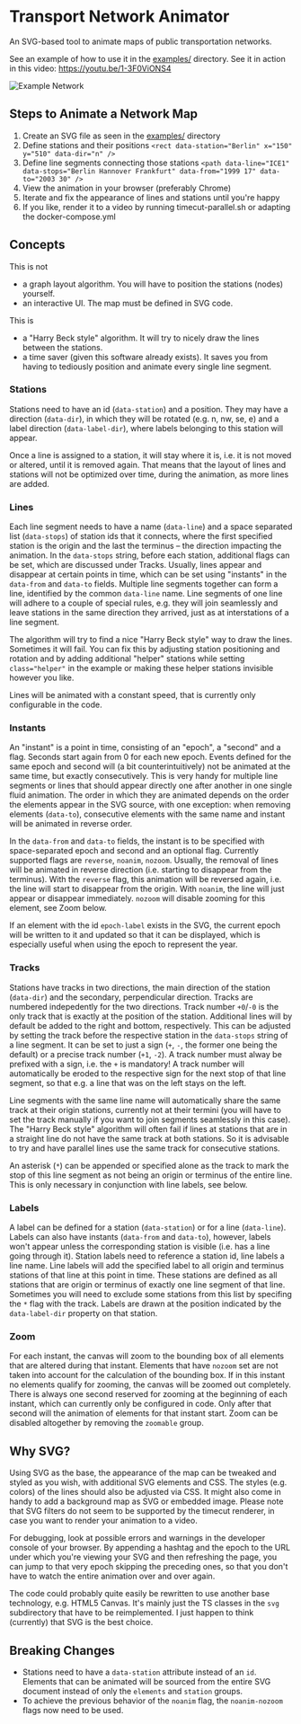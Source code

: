 # Transport Network Animator

An SVG-based tool to animate maps of public transportation networks.

See an example of how to use it in the [examples/](https://github.com/traines-source/transport-network-animator/blame/master/examples/ice-network.svg) directory. See it in action in this video: https://youtu.be/1-3F0ViONS4

![Example Network](examples/ice-network.png?raw=true)

## Steps to Animate a Network Map

1. Create an SVG file as seen in the [examples/](https://github.com/traines-source/transport-network-animator/blame/master/examples/ice-network.svg) directory
2. Define stations and their positions `<rect data-station="Berlin" x="150" y="510" data-dir="n" />`
3. Define line segments connecting those stations `<path data-line="ICE1" data-stops="Berlin Hannover Frankfurt" data-from="1999 17" data-to="2003 30" />`
4. View the animation in your browser (preferably Chrome)
5. Iterate and fix the appearance of lines and stations until you're happy
6. If you like, render it to a video by running timecut-parallel.sh or adapting the docker-compose.yml

## Concepts

This is not
* a graph layout algorithm. You will have to position the stations (nodes) yourself.
* an interactive UI. The map must be defined in SVG code.

This is
* a "Harry Beck style" algorithm. It will try to nicely draw the lines between the stations.
* a time saver (given this software already exists). It saves you from having to tediously position and animate every single line segment.

### Stations
Stations need to have an id (`data-station`) and a position. They may have a direction (`data-dir`), in which they will be rotated (e.g. n, nw, se, e) and a label direction (`data-label-dir`), where labels belonging to this station will appear.

Once a line is assigned to a station, it will stay where it is, i.e. it is not moved or altered, until it is removed again. That means that the layout of lines and stations will not be optimized over time, during the animation, as more lines are added.

### Lines
Each line segment needs to have a name (`data-line`) and a space separated list (`data-stops`) of station ids that it connects, where the first specified station is the origin and the last the terminus – the direction impacting the animation. In the `data-stops` string, before each station, additional flags can be set, which are discussed under Tracks. Usually, lines appear and disappear at certain points in time, which can be set using "instants" in the `data-from` and `data-to` fields. Multiple line segments together can form a line, identified by the common `data-line` name. Line segments of one line will adhere to a couple of special rules, e.g. they will join seamlessly and leave stations in the same direction they arrived, just as at interstations of a line segment.

The algorithm will try to find a nice "Harry Beck style" way to draw the lines. Sometimes it will fail. You can fix this by adjusting station positioning and rotation and by adding additional "helper" stations while setting `class="helper"` in the example or making these helper stations invisible however you like.

Lines will be animated with a constant speed, that is currently only configurable in the code.

### Instants
An "instant" is a point in time, consisting of an "epoch", a "second" and a flag. Seconds start again from 0 for each new epoch. Events defined for the same epoch and second will (a bit counterintuitively) not be animated at the same time, but exactly consecutively. This is very handy for multiple line segments or lines that should appear directly one after another in one single fluid animation. The order in which they are animated depends on the order the elements appear in the SVG source, with one exception: when removing elements (`data-to`), consecutive elements with the same name and instant will be animated in reverse order.

In the `data-from` and `data-to` fields, the instant is to be specified with space-separated epoch and second and an optional flag. Currently supported flags are `reverse`, `noanim`, `nozoom`. Usually, the removal of lines will be animated in reverse direction (i.e. starting to disappear from the terminus). With the `reverse` flag, this animation will be reversed again, i.e. the line will start to disappear from the origin. With `noanim`, the line will just appear or disappear immediately. `nozoom` will disable zooming for this element, see Zoom below.

If an element with the id `epoch-label` exists in the SVG, the current epoch will be written to it and updated so that it can be displayed, which is especially useful when using the epoch to represent the year.

### Tracks
Stations have tracks in two directions, the main direction of the station (`data-dir`) and the secondary, perpendicular direction. Tracks are numbered indepedently for the two directions. Track number `+0`/`-0` is the only track that is exactly at the position of the station. Additional lines will by default be added to the right and bottom, respectively. This can be adjusted by setting the track before the respective station in the `data-stops` string of a line segment. It can be set to just a sign (`+`, `-`, the former one being the default) or a precise track number (`+1`, `-2`). A track number must alway be prefixed with a sign, i.e. the `+` is mandatory! A track number will automatically be eroded to the respective sign for the next stop of that line segment, so that e.g. a line that was on the left stays on the left.

Line segments with the same line name will automatically share the same track at their origin stations, currently not at their termini (you will have to set the track manually if you want to join segments seamlessly in this case). The "Harry Beck style" algorithm will often fail if lines at stations that are in a straight line do not have the same track at both stations. So it is advisable to try and have parallel lines use the same track for consecutive stations.

An asterisk (`*`) can be appended or specified alone as the track to mark the stop of this line segment as not being an origin or terminus of the entire line. This is only necessary in conjunction with line labels, see below.

### Labels
A label can be defined for a station (`data-station`) or for a line (`data-line`). Labels can also have instants (`data-from` and `data-to`), however, labels won't appear unless the corresponding station is visible (i.e. has a line going through it). Station labels need to reference a station id, line labels a line name. Line labels will add the specified label to all origin and terminus stations of that line at this point in time. These stations are defined as all stations that are origin or terminus of exactly one line segment of that line. Sometimes you will need to exclude some stations from this list by specifing the `*` flag with the track. Labels are drawn at the position indicated by the `data-label-dir` property on that station.

### Zoom
For each instant, the canvas will zoom to the bounding box of all elements that are altered during that instant. Elements that have `nozoom` set are not taken into account for the calculation of the bounding box. If in this instant no elements qualify for zooming, the canvas will be zoomed out completely. There is always one second reserved for zooming at the beginning of each instant, which can currently only be configured in code. Only after that second will the animation of elements for that instant start. Zoom can be disabled altogether by removing the `zoomable` group.

## Why SVG?
Using SVG as the base, the appearance of the map can be tweaked and styled as you wish, with additional SVG elements and CSS. The styles (e.g. colors) of the lines should also be adjusted via CSS. It might also come in handy to add a background map as SVG or embedded image. Please note that SVG filters do not seem to be supported by the timecut renderer, in case you want to render your animation to a video.

For debugging, look at possible errors and warnings in the developer console of your browser. By appending a hashtag and the epoch to the URL under which you're viewing your SVG and then refreshing the page, you can jump to that very epoch skipping the preceding ones, so that you don't have to watch the entire animation over and over again.

The code could probably quite easily be rewritten to use another base technology, e.g. HTML5 Canvas. It's mainly just the TS classes in the `svg` subdirectory that have to be reimplemented. I just happen to think (currently) that SVG is the best choice.

## Breaking Changes
* Stations need to have a `data-station` attribute instead of an `id`. Elements that can be animated will be sourced from the entire SVG document instead of only the `elements` and `station` groups.
* To achieve the previous behavior of the `noanim` flag, the `noanim-nozoom` flags now need to be used.
